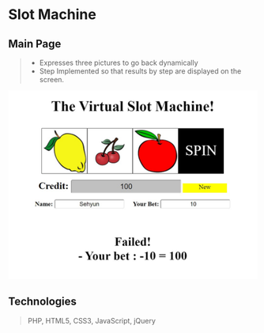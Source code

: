 # Slot Machine
## Main Page
> - Expresses three pictures to go back dynamically
> - Step Implemented so that results by step are displayed on the screen.

![main](images/main.jpg)

## Technologies
> PHP, HTML5, CSS3, JavaScript, jQuery